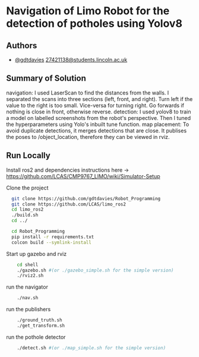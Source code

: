 
# Navigation of Limo Robot for the detection of potholes using Yolov8


## Authors

- [@gdtdavies](https://www.github.com/gdtdavies) 27421138@students.lincoln.ac.uk

## Summary of Solution

navigation: I used LaserScan to find the distances from the walls. I separated the scans into three sections (left, front, and right). Turn left if the value to the right is too small. Vice-versa for turning right. Go forwards if nothing is close in front, otherwise reverse.
detection: I used yolov8 to train a model on labelled screenshots from the robot's perspective. Then I tuned the hyperparameters using Yolo's inbuilt tune function.
map placement: To avoid duplicate detections, it merges detections that are close. It publises the poses to /object_location, therefore they can be viewed in rviz.


## Run Locally

Install ros2 and dependencies
instructions here -> https://github.com/LCAS/CMP9767_LIMO/wiki/Simulator-Setup

Clone the project

```bash
  git clone https://github.com/gdtdavies/Robot_Programming
  git clone https://github.com/LCAS/limo_ros2
  cd limo_ros2
  ./build.sh
  cd ../
```

```bash
  cd Robot_Programming
  pip install -r requirements.txt
  colcon build --symlink-install
```
Start up gazebo and rviz
```bash
    cd shell
    ./gazebo.sh #(or ./gazebo_simple.sh for the simple version)
    ./rviz2.sh
```
run the navigator
```bash
    ./nav.sh
```
run the publishers
```bash
    ./ground_truth.sh
    ./get_transform.sh
```
run the pothole detector
```bash
    ./detect.sh #(or ./map_simple.sh for the simple version)
```


